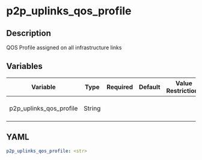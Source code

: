 # p2p_uplinks_qos_profile

## Description

QOS Profile assigned on all infrastructure links

## Variables

| Variable | Type | Required | Default | Value Restrictions | Description |
| -------- | ---- | -------- | ------- | ------------------ | ----------- |
| p2p_uplinks_qos_profile | String |  |  |  | P2P Uplinks QoS Profile |

## YAML

```yaml
p2p_uplinks_qos_profile: <str>
```